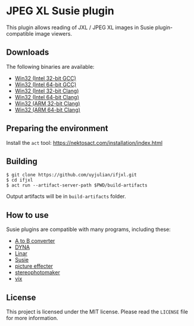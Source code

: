 # JPEG XL Susie plugin

This plugin allows reading of JXL / JPEG XL images in Susie plugin-compatible image viewers.

## Downloads

The following binaries are available:  
* [Win32 (Intel 32-bit GCC)](https://github.com/uyjulian/ifjxl/releases/latest/download/ifjxl.intel32.gcc.7z)  
* [Win32 (Intel 64-bit GCC)](https://github.com/uyjulian/ifjxl/releases/latest/download/ifjxl.intel64.gcc.7z)  
* [Win32 (Intel 32-bit Clang)](https://github.com/uyjulian/ifjxl/releases/latest/download/ifjxl.intel32.clang.7z)  
* [Win32 (Intel 64-bit Clang)](https://github.com/uyjulian/ifjxl/releases/latest/download/ifjxl.intel64.clang.7z)  
* [Win32 (ARM 32-bit Clang)](https://github.com/uyjulian/ifjxl/releases/latest/download/ifjxl.arm32.clang.7z)  
* [Win32 (ARM 64-bit Clang)](https://github.com/uyjulian/ifjxl/releases/latest/download/ifjxl.arm64.clang.7z)  

## Preparing the environment

Install the `act` tool: https://nektosact.com/installation/index.html

## Building

```
$ git clone https://github.com/uyjulian/ifjxl.git
$ cd ifjxl
$ act run --artifact-server-path $PWD/build-artifacts
```
Output artifacts will be in `build-artifacts` folder.

## How to use

Susie plugins are compatible with many programs, including these:

- [A to B converter](http://www.asahi-net.or.jp/~KH4S-SMZ/spi/abc/index.html)  
- [DYNA](https://hp.vector.co.jp/authors/VA004117/dyna.html)  
- [Linar](http://hp.vector.co.jp/authors/VA015839/)  
- [Susie](http://www.digitalpad.co.jp/~takechin/betasue.html#susie32)  
- [picture effecter](http://www.asahi-net.or.jp/~DS8H-WTNB/software/index.html)  
- [stereophotomaker](http://stereo.jpn.org/eng/stphmkr/)  
- [vix](http://www.forest.impress.co.jp/library/software/vix/)  

## License

This project is licensed under the MIT license. Please read the `LICENSE` file for more information.
